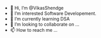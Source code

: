 - 👋 Hi, I’m @VikasShendge
- 👀 I’m interested Software Developement.
- 🌱 I’m currently learning DSA
- 💞️ I’m looking to collaborate on ...
- 📫 How to reach me ...

<!---
Vikkishendge/Vikkishendge is a ✨ special ✨ repository because its `README.md` (this file) appears on your GitHub profile.
You can click the Preview link to take a look at your changes.
--->
